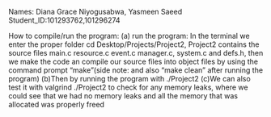 Names: Diana Grace Niyogusabwa, Yasmeen Saeed 
Student_ID:101293762,101296274

How to compile/run the program:
(a) run the program:
In the terminal we enter the proper folder cd Desktop/Projects/Project2, Project2 contains the source files main.c resource.c event.c manager.c, system.c and defs.h, then we make the code an compile our source files into object files by using the command prompt “make”(side note: and also “make clean” after running the program)
(b)Then by running the program with ./Project2
(c)We can also test it with valgrind ./Project2 to check for any memory leaks, where we could see that we had no memory leaks and all the memory that was allocated was properly freed

